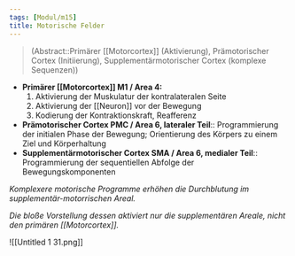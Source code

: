 ```yaml
---
tags: [Modul/m15]
title: Motorische Felder
---
```

> (Abstract::Primärer [[Motorcortex]] (Aktivierung), Prämotorischer Cortex (Initiierung), Supplementärmotorischer Cortex (komplexe Sequenzen))
- **Primärer [[Motorcortex]] M1 / Area 4:**
    1. Aktivierung der Muskulatur der kontralateralen Seite
    2. Aktivierung der [[Neuron]] vor der Bewegung
    3. Kodierung der Kontraktionskraft, Reafferenz
- **Prämotorischer Cortex PMC / Area 6, lateraler Teil**:: Programmierung der initialen Phase der Bewegung; Orientierung des Körpers zu einem Ziel und Körperhaltung
- **Supplementärmotorischer Cortex SMA / Area 6, medialer Teil**:: Programmierung der sequentiellen Abfolge der Bewegungskomponenten

*Komplexere motorische Programme erhöhen die Durchblutung im supplementär-motorrischen Areal.*

*Die bloße Vorstellung dessen aktiviert nur die supplementären Areale, nicht den primären [[Motorcortex]].*


![[Untitled 1 31.png]]

